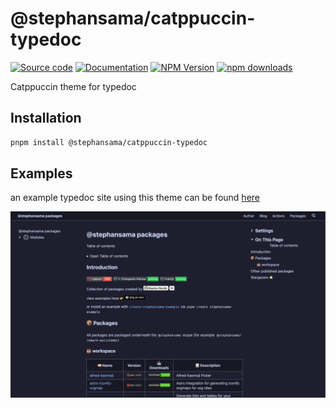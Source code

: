 # @stephansama/catppuccin-typedoc

[![Source code](https://img.shields.io/badge/Source-666666?style=flat&logo=github&label=Github&labelColor=211F1F)](https://github.com/stephansama/packages/tree/main/core/catppuccin-typedoc)
[![Documentation](https://img.shields.io/badge/Documentation-211F1F?style=flat&logo=Wikibooks&labelColor=211F1F)](https://packages.stephansama.info/api/@stephansama/catppuccin-typedoc)
[![NPM Version](https://img.shields.io/npm/v/%40stephansama%2Fcatppuccin-typedoc?logo=npm&logoColor=red&color=211F1F&labelColor=211F1F)](https://www.npmjs.com/package/@stephansama/catppuccin-typedoc)
[![npm downloads](https://img.shields.io/npm/dw/@stephansama/catppuccin-typedoc?labelColor=211F1F)](https://www.npmjs.com/package/@stephansama/catppuccin-typedoc)

Catppuccin theme for typedoc

## Installation

```sh
pnpm install @stephansama/catppuccin-typedoc
```

## Examples

an example typedoc site using this theme can be found [here](https://packages.stephansama.info/)

![image](https://raw.githubusercontent.com/stephansama/static/refs/heads/main/packages/typedoc.png)

